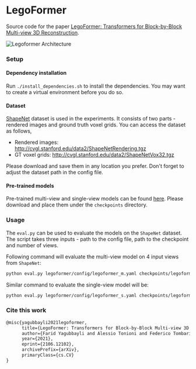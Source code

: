 # LegoFormer

Source code for the paper [LegoFormer: Transformers for Block-by-Block Multi-view 3D Reconstruction](https://arxiv.org/abs/2106.12102).

![Legoformer Architecture](readme/legoformer_architecture.png "LegoFormer Architecture")

### Setup

#### Dependency installation

Run `./install_dependencies.sh` to install the dependencies. 
You may want to create a virtual environment before you do so.

#### Dataset

[ShapeNet](https://www.shapenet.org/) dataset is used in the experiments. It consists of two parts - rendered images and ground truth voxel grids.
You can access the dataset as follows,

- Rendered images: http://cvgl.stanford.edu/data2/ShapeNetRendering.tgz
- GT voxel grids: http://cvgl.stanford.edu/data2/ShapeNetVox32.tgz

Please download and save them in any location you prefer. Don't forget to adjust the dataset path in the config file.

#### Pre-trained models

Pre-trained multi-view and single-view models can be found [here](https://legoformer.page.link/pretrained_models).
Please download and place them under the `checkpoints` directory.

### Usage

The `eval.py` can be used to evaluate the models on the `ShapeNet` dataset. The script takes three inputs -
path to the config file, path to the checkpoint and number of views.

Following command will evaluate the multi-view model on 4 input views from `ShapeNet`:

```markdown
python eval.py legoformer/config/legoformer_m.yaml checkpoints/legoformer_m.ckpt 4
```

Similar command to evaluate the single-view model will be:

```markdown
python eval.py legoformer/config/legoformer_s.yaml checkpoints/legoformer_s.ckpt 1
```

### Cite this work

```markdown
@misc{yagubbayli2021legoformer,
      title={LegoFormer: Transformers for Block-by-Block Multi-view 3D Reconstruction}, 
      author={Farid Yagubbayli and Alessio Tonioni and Federico Tombari},
      year={2021},
      eprint={2106.12102},
      archivePrefix={arXiv},
      primaryClass={cs.CV}
}
```

